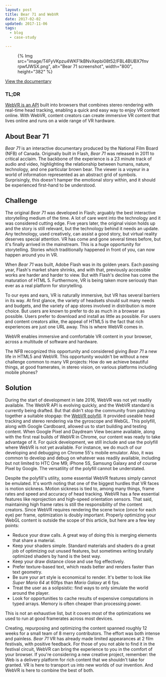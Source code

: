 ```yaml
---
layout: post
title: Bear 71 and WebVR
date: 2017-02-02
updated: 2017-11-06
tags:
  - blog
  - case-study

---
```


<figure>
{% Img src="image/T4FyVKpzu4WKF1kBNvXepbi08t52/FBL4BUBX7fnvrpwfJWSX.png", alt="Bear 71 screenshot", width="800", height="382" %}
</figure>

[View the documentary](https://bear71vr.nfb.ca/)

### TL;DR

[WebVR is an API](https://developer.chrome.com/blog/ar-for-the-web/) built into browsers that combines
stereo rendering with real-time head tracking, enabling a quick and easy way to
enjoy VR content online. With WebVR, content creators can create immersive VR
content that lives online and runs on a wide range of VR hardware.

## About Bear 71

*Bear 71* is an interactive documentary produced by the National Film Board
(NFB) of Canada. Originally built in Flash, *Bear 71* was released in 2011 to
critical acclaim. The backbone of the experience is a 23 minute track of audio
and video, highlighting the relationship between humans, nature, technology, and
one particular brown bear. The viewer is a voyeur in a world of information
represented as an abstract grid of symbols. Surprisingly, this doesn't hamper
the emotional story within, and it should be experienced first-hand to be
understood.

## Challenge

The original *Bear 71* was developed in Flash; arguably the best interactive
storytelling medium of the time. A lot of care went into the technology and it
was considered cutting edge. Five years later, the original vision holds up and
the story is still relevant, but the technology behind it needs an update. Any
technology, used creatively, can assist a good story, but virtual reality
deserves special attention. VR has come and gone several times before, but it's
finally arrived in the mainstream. This is a huge opportunity for storytelling.
Stories which traditionally happened in front of you, can now happen around you
in VR.

When *Bear 71* was built, Adobe Flash was in its golden years. Each passing year,
Flash's market share shrinks, and with that, previously accessible works are
harder and harder to view. But with Flash's decline has come the maturation of
HTML 5. Furthermore, VR is being taken more seriously than ever as a real
platform for storytelling.

To our eyes and ears, VR is naturally immersive, but VR has several barriers in
its way. At first glance, the variety of headsets should suit many needs and
budgets, and the variety of app stores involved in distribution is more choice.
But users are known to prefer to do as much in a browser as possible. Users
prefer to download and install as little as possible. For users and content
creators alike, the appeal of HTML5 is the fact that rich experiences are just
one URL away. This is where WebVR comes in.

WebVR enables immersive and comfortable VR content in your browser, across a
multitude of software and hardware.

The NFB recognized this opportunity and considered giving *Bear 71* a new life in
HTML5 and WebVR. This opportunity wouldn't be without a new challenge common to
many VR projects: How do we achieve beautiful things, at good framerates, in
stereo vision, on various platforms including mobile phones?


## Solution

During the start of development in late 2016, WebVR was not yet readily
available. The WebVR API is evolving quickly, and the WebVR standard is
currently being drafted. But that didn't stop the community from patching
together a suitable stopgap: the
[WebVR polyfill](https://github.com/googlevr/webvr-polyfill). It provided
useable head tracking and stereo rendering via the gyroscope and WebGL. This
polyfill, along with Google Cardboard, allowed us to start building and testing
content. When Google Pixel and Daydream View became available, along with the
first real builds of WebVR in Chrome, our content was ready to take advantage of
it. For quick development, we still include and use the polyfill where WebVR is
not yet available. For instance, we do much of our developing and debugging on
Chrome 55's mobile emulator. Also, it was common to develop and debug on
whatever was readily available, including but not limited to HTC One M9, iPhone
5S, Samsung Galaxy and of course Pixel by Google. The versatility of the
polyfill cannot be understated.

Despite the polyfill's utility, some essential WebVR features simply cannot be
emulated. It's worth noting that one of the biggest hurdles that VR faces is
motion sickness. Motion sickness is tied to, among many things, frame rates and
speed and accuracy of head tracking. WebVR has a few essential features like
reprojection and high-speed orientation sensors. That said, maintaining high
frame rates is still the responsibility of the content creators. Since WebVR
requires rendering the scene twice (once for each eye) per frame, optimization
is doubly important. Properly optimizing your WebGL content is outside the scope
of this article, but here are a few key points:

- Reduce your draw calls. A great way of doing this is merging elements that
  share a material.
- Keep your shaders simple. Standard materials and shaders do a great job of
  optimizing out unused features, but sometimes writing brutally optimized
  shaders by hand is the best way.
- Keep your draw distance close and use fog effectively.
- Prefer texture-based text, which reads better and renders faster than text
  geometry.
- Be sure your art style is economical to render. It's better to look like
  *Super Mario 64* at 60fps than *Mario Galaxy* at 6 fps.
- Treat the user as a solipsistic: find ways to only simulate the world around the
  player.
- Look for opportunities to cache results of expensive computations in typed
  arrays. Memory is often cheaper than processing power.

This is not an exhaustive list, but it covers most of the optimizations we
used to run at good framerates across most devices.

Creating, repurposing and optimizing the content spanned roughly 12 weeks for a
small team of 8 merry contributors. The effort was both intense and painless.
*Bear 71* VR has already made limited appearances at 2 film festivals, with
positive feedback. For those of you not able to find it in the festival circuit,
WebVR can bring the experience to you in the comfort of your browser. If you're
considering a new creative project, remember: the Web is a delivery platform for
rich content that we shouldn't take for granted. VR is here to transport us into
new worlds of our invention. And WebVR is here to combine the best of both.
